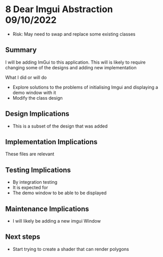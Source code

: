 
# 8 Dear Imgui Abstraction 09/10/2022
- Risk: May need to swap and replace some existing classes

## Summary
I will be adding ImGui to this application. This will
is likely to require changing some of the designs and adding new implementation

What I did or will do
- Explore solutions to the problems of initialising Imgui and displaying a demo window with it
- Modify the class design


## Design Implications
- This is a subset of the design that was added

## Implementation Implications
These files are relevant


## Testing Implications
 - By integration testing 
 - It is expected for
 - The demo window to be able to be displayed

## Maintenance Implications
- I will likely be adding a new imgui Window

## Next steps
- Start trying to create a shader that can render polygons

